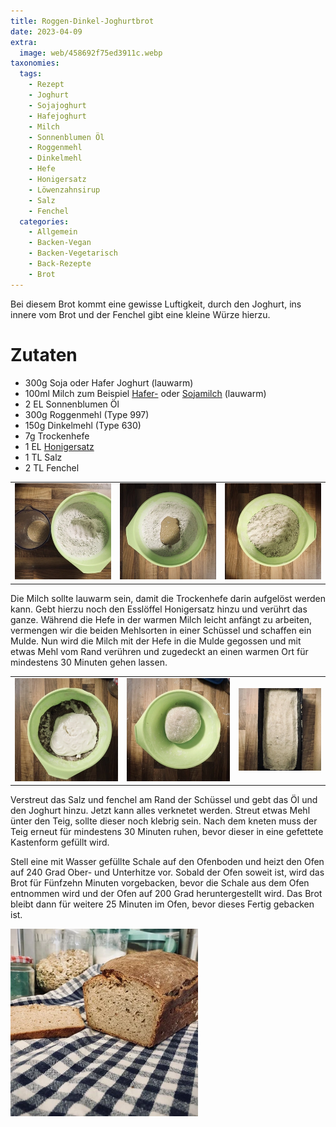 ```yaml
---
title: Roggen-Dinkel-Joghurtbrot
date: 2023-04-09
extra:
  image: web/458692f75ed3911c.webp
taxonomies:
  tags:
    - Rezept
    - Joghurt
    - Sojajoghurt
    - Hafejoghurt
    - Milch
    - Sonnenblumen Öl
    - Roggenmehl
    - Dinkelmehl
    - Hefe
    - Honigersatz
    - Löwenzahnsirup
    - Salz
    - Fenchel
  categories:
    - Allgemein
    - Backen-Vegan
    - Backen-Vegetarisch
    - Back-Rezepte
    - Brot
---
```

Bei diesem Brot kommt eine gewisse Luftigkeit, durch den Joghurt, ins innere vom Brot und der Fenchel gibt eine kleine Würze hierzu.

<!-- more -->

# Zutaten
* 300g Soja oder Hafer Joghurt (lauwarm)
* 100ml Milch zum Beispiel [Hafer-](#) oder [Sojamilch](#) (lauwarm)
* 2 EL Sonnenblumen Öl
* 300g Roggenmehl (Type 997)
* 150g Dinkelmehl (Type 630)
* 7g Trockenhefe
* 1 EL [Honigersatz](#)
* 1 TL Salz
* 2 TL Fenchel

||||
:---:|:---:|:---:
[![Eine grüne Schale mit Mehl in dem eine Mulde ist. Danben steht ein Messbecher mit Milch und Hefe.](web/IMG_1194-thumb.webp)](web/IMG_1194.webp)|[![Eine grüne Schale in dem die Milch aus dem vorherigen Bild, in die Mulde gegossen wurde](web/IMG_1197-thumb.webp)](web/IMG_1197.webp)|[![Eine grüne Schale in dem die Mulde aus den vorherigen Bildern mit Mehl vom Rand bedeckt wurde](web/IMG_1199-thumb.webp)](web/IMG_1199.webp)

Die Milch sollte lauwarm sein, damit die Trockenhefe darin aufgelöst werden kann. Gebt hierzu noch den Esslöffel Honigersatz hinzu und verührt das ganze. Während die Hefe in der warmen Milch leicht anfängt zu arbeiten, vermengen wir die beiden Mehlsorten in einer Schüssel und schaffen ein Mulde.
Nun wird die Milch mit der Hefe in die Mulde gegossen und mit etwas Mehl vom Rand verühren und zugedeckt an einen warmen Ort für mindestens 30 Minuten gehen lassen.

||||
:---:|:---:|:---:
[![Eine grüne Schale gefüllt mit Mehl und am Rand Fenchel gestreut wurde. In der Mitte befindet sich Joghurt](web/IMG_1201-thumb.webp)](web/IMG_1201.webp)|[![Der Teig aus den vorherigen Bildern wurde in der grünen Schale zu einer Kugel geknetet](web/IMG_1202-thumb.webp)](web/IMG_1202.webp)|[![Teig in einer Kastenform von oben fotografiert](web/IMG_1205-thumb.webp)](web/IMG_1205.webp)

Verstreut das Salz und fenchel am Rand der Schüssel und gebt das Öl und den Joghurt hinzu. Jetzt kann alles verknetet werden. Streut etwas Mehl ünter den Teig, sollte dieser noch klebrig sein. Nach dem kneten muss der Teig erneut für mindestens 30 Minuten ruhen, bevor dieser in eine gefettete Kastenform gefüllt wird.

Stell eine mit Wasser gefüllte Schale auf den Ofenboden und heizt den Ofen auf 240 Grad Ober- und Unterhitze vor. Sobald der Ofen soweit ist, wird das Brot für Fünfzehn Minuten vorgebacken, bevor die Schale aus dem Ofen entnommen wird und der Ofen auf 200 Grad heruntergestellt wird. 
Das Brot bleibt dann für weitere 25 Minuten im Ofen, bevor dieses Fertig gebacken ist.

[![Ein Laib Brot mit abgeschnittener Kante auf einem karrierten Küchentuch](web/458692f75ed3911c-thumb.webp)](web/458692f75ed3911c.webp)


